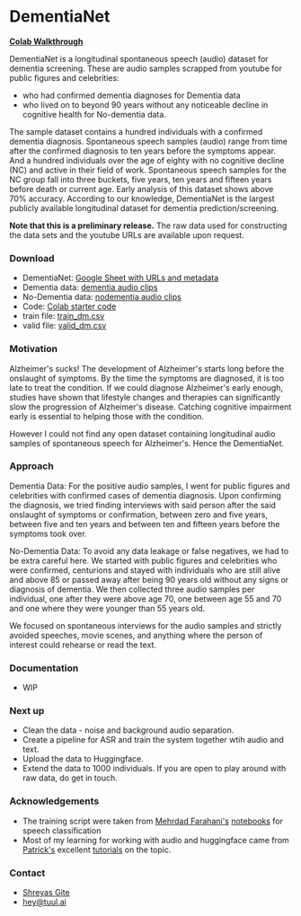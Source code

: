 
DementiaNet
==============================

**[Colab Walkthrough](https://drive.google.com/drive/folders/1CYDqhwvHMFiKD4tz2z-T16-eQhxPf6qe?usp=sharing)**

DementiaNet is a longitudinal spontaneous speech (audio) dataset for dementia screening. These are audio samples scrapped from youtube for public figures and celebrities:
- who had confirmed dementia diagnoses for Dementia data
- who lived on to beyond 90 years without any noticeable decline in cognitive health for No-dementia data. 

The sample dataset contains a hundred individuals with a confirmed dementia diagnosis. Spontaneous speech samples (audio) range from time after the confirmed diagnosis to ten years before the symptoms appear. And a hundred individuals over the age of eighty with no cognitive decline (NC) and active in their field of work. Spontaneous speech samples for the NC group fall into three buckets, five years, ten years and fifteen years before death or current age.
Early analysis of this dataset shows above 70% accuracy. According to our knowledge, DementiaNet is the largest publicly available longitudinal dataset for dementia prediction/screening.

**Note that this is a preliminary release.** The raw data used for constructing the data sets and the youtube URLs are available upon request.


### Download
* DementiaNet: [Google Sheet with URLs and metadata](https://docs.google.com/spreadsheets/d/1ih3FjEsiKDctS2oFhZKXah-OrzEridgUDHKu2awXSx8/edit?usp=sharing)
* Dementia data: [dementia audio clips](https://drive.google.com/drive/folders/1GKlvbU57g80-ofCOXGwatDD4U15tpJ4S?usp=sharing)
* No-Dementia data: [nodementia audio clips](https://drive.google.com/drive/folders/1jm7w7J8SfuwKHpEALIK6uxR9aQZR1q8I?usp=sharing)
* Code: [Colab starter code](https://drive.google.com/drive/folders/1CYDqhwvHMFiKD4tz2z-T16-eQhxPf6qe?usp=sharing)
* train file: [train_dm.csv](https://drive.google.com/file/d/1bDsEo_LNP1sAtoKfIfwCkdC_PEzs3S0u/view?usp=sharing)
* valid file: [valid_dm.csv](https://drive.google.com/file/d/1-89Y_Jc-uItJskT_cGTiEVqVhw85QXpa/view?usp=sharing)


### Motivation
Alzheimer's sucks!
The development of Alzheimer's starts long before the onslaught of symptoms. By the time the symptoms are diagnosed, it is too late to treat the condition. If we could diagnose Alzheimer's early enough, studies have shown that lifestyle changes and therapies can significantly slow the progression of Alzheimer's disease. Catching cognitive impairment early is essential to helping those with the condition.

However I could not find any open dataset containing longitudinal audio samples of spontaneous speech for Alzheimer's. Hence the DementiaNet. 


### Approach
Dementia Data:
For the positive audio samples, I went for public figures and celebrities with confirmed cases of dementia diagnosis. Upon confirming the diagnosis, we tried finding interviews with said person after the said onslaught of symptoms or confirmation, between zero and five years, between five and ten years and between ten and fifteen years before the symptoms took over. 

No-Dementia Data:
To avoid any data leakage or false negatives, we had to be extra careful here. We started with public figures and celebrities who were confirmed, centurions and stayed with individuals who are still alive and above 85 or passed away after being 90 years old without any signs or diagnosis of dementia. 
We then collected three audio samples per individual, one after they were above age 70, one between age 55 and 70 and one where they were younger than 55 years old. 

We focused on spontaneous interviews for the audio samples and strictly avoided speeches, movie scenes, and anything where the person of interest could rehearse or read the text. 


### Documentation
* WIP


### Next up
* Clean the data - noise and background audio separation. 
* Create a pipeline for ASR and train the system together wtih audio and text.
* Upload the data to Huggingface. 
* Extend the data to 1000 individuals. If you are open to play around with raw data, do get in touch. 


### Acknowledgements
* The training script were taken from [Mehrdad Farahani's](https://github.com/m3hrdadfi) [notebooks](https://github.com/m3hrdadfi/soxan) for speech classification
* Most of my learning for working with audio and huggingface came from [Patrick's](https://twitter.com/PatrickPlaten) excellent [tutorials](https://huggingface.co/blog/fine-tune-xlsr-wav2vec2) on the topic. 


### Contact
* [Shreyas Gite](https://twitter.com/ShreyasGite)
* hey@tuul.ai
